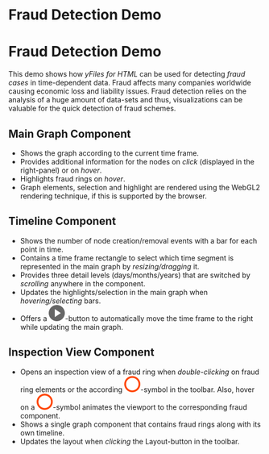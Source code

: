 <!--
 //////////////////////////////////////////////////////////////////////////////
 // @license
 // This file is part of yFiles for HTML 2.6.0.2.
 // Use is subject to license terms.
 //
 // Copyright (c) 2000-2023 by yWorks GmbH, Vor dem Kreuzberg 28,
 // 72070 Tuebingen, Germany. All rights reserved.
 //
 //////////////////////////////////////////////////////////////////////////////
-->
# Fraud Detection Demo

# Fraud Detection Demo

This demo shows how _yFiles for HTML_ can be used for detecting _fraud cases_ in time-dependent data. Fraud affects many companies worldwide causing economic loss and liability issues. Fraud detection relies on the analysis of a huge amount of data-sets and thus, visualizations can be valuable for the quick detection of fraud schemes.

## Main Graph Component

- Shows the graph according to the current time frame.
- Provides additional information for the nodes on _click_ (displayed in the right-panel) or on _hover_.
- Highlights fraud rings on _hover_.
- Graph elements, selection and highlight are rendered using the WebGL2 rendering technique, if this is supported by the browser.

## Timeline Component

- Shows the number of node creation/removal events with a bar for each point in time.
- Contains a time frame rectangle to select which time segment is represented in the main graph by _resizing/dragging_ it.
- Provides three detail levels (days/months/years) that are switched by _scrolling_ anywhere in the component.
- Updates the highlights/selection in the main graph when _hovering/selecting_ bars.
- Offers a ![play](timeline/icons/play.svg)\-button to automatically move the time frame to the right while updating the main graph.

## Inspection View Component

- Opens an inspection view of a fraud ring when _double-clicking_ on fraud ring elements or the according ![fraud warning](resources/icons/fraud-warning.svg)\-symbol in the toolbar. Also, hover on a ![fraud warning](resources/icons/fraud-warning.svg)\-symbol animates the viewport to the corresponding fraud component.
- Shows a single graph component that contains fraud rings along with its own timeline.
- Updates the layout when _clicking_ the Layout-button in the toolbar.
